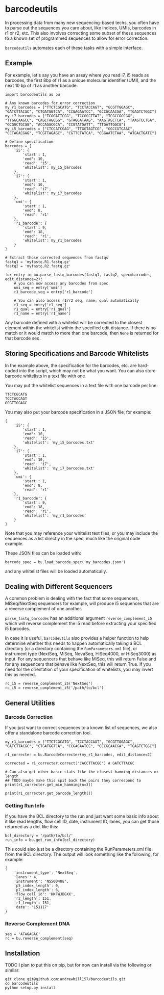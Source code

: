 # barcodeutils
In processing data from many new sequencing-based techs, you often have to parse out the sequences you care about, like indices, UMIs, barcodes in r1 or r2, etc. This also involves correcting some subset of these sequences to a known set of programmed sequences to allow for error correction.

`barcodeutils` automates each of these tasks with a simple interface.

## Example
For example, let's say you have an assay where you read i7, i5 reads as barcodes, the first 8bp of r1 as a unique molecular identifier (UMI), and the next 10 bp of r1 as another barcode.
```
import barcodeutils as bu

# Any known barcodes for error correction
my_r1_barcodes = ["TTCTCGCATG", "TCCTACCAGT", "GCGTTGGAGC", "GATCTTACGC", "CTGATGGTCA", "CCGAGAATCC", "GCCGCAACGA", "TGAGTCTGGC"]
my_i7_barcodes = ["TCGGATTCGG", "TCCGGCTTAT", "TCGCCGCCGG", "TTGGCAAGCC", "CAGCTAGCGG", "GTAGGATAAG", "AAGTAGCTCA", "TAAGTCCTGA", "GCGGCTGCGG", "ACCAGGCGCA", "CCGTATGATT", "TTGATTGGCG"]
my_i5_barcodes = ["CTCCATCGAG", "TTGGTAGTCG", "GGCCGTCAAC", "CCTAGACGAG", "TCGTTAGAGC", "CGTTCTATCA", "CGGAATCTAA", "ATGACTGATC"]

# Define specification
barcodes = {
    'i5': {
        'start': 1,
        'end': 10,
        'read': 'i5',
        'whitelist': my_i5_barcodes
    },
    'i7': {
        'start': 1,
        'end': 10,
        'read': 'i7',
        'whitelist': my_i7_barcodes
    },
    'umi': {
        'start': 1,
        'end': 8,
        'read': 'r1'
    },
    'r1_barcode': {
        'start': 9,
        'end': 18,
        'read': 'r1',
        'whitelist': my_r1_barcodes
    }
}

# Extract those corrected sequences from fastqs
fastq1 = 'myfastq.R1.fastq.gz'
fastq2 = 'myfastq.R2.fastq.gz'

for entry in bu.parse_fastq_barcodes(fastq1, fastq2, spec=barcodes, edit_distance=2):
    # you can now access any barcodes from spec
    umi_seq = entry['umi']
    r1_barcode_seq = entry['r1_barcode']

    # You can also access r1/r2 seq, name, qual automatically
    r1_seq = entry['r1_seq']
    r1_qual = entry['r1_qual']
    r1_name = entry['r1_name']
```

Any barcode defined with a whitelist will be corrected to the closest element within the whitelist within the specified edit distance. If there is no match or it would match to more than one barcode, then `None` is returned for that barcode seq.

## Storing Specifications and Barcode Whitelists
In the example above, the specification for the barcodes, etc. are hard-coded into the script, which may not be what you want. You can also store barcode whitelists in a text file with one 

You may put the whitelist sequences in a text file with one barcode per line:
```
TTCTCGCATG
TCCTACCAGT
GCGTTGGAGC
```

You may also put your barcode specification in a JSON file, for example:
```
{
    'i5': {
        'start': 1,
        'end': 10,
        'read': 'i5',
        'whitelist': 'my_i5_barcodes.txt'
    },
    'i7': {
        'start': 1,
        'end': 10,
        'read': 'i7',
        'whitelist': 'my_i7_barcodes.txt'
    },
    'umi': {
        'start': 1,
        'end': 8,
        'read': 'r1'
    },
    'r1_barcode': {
        'start': 9,
        'end': 18,
        'read': 'r1',
        'whitelist': 'my_r1_barcodes'
    }
}
```

Note that you may reference your whitelist text files, or you may include the sequences as a list directly in the spec, much like the original code example.

These JSON files can be loaded with:
```
barcode_spec = bu.load_barcode_spec('my_barcodes.json')
```

and any whitelist files will be loaded automatically.

## Dealing with Different Sequencers
A common problem is dealing with the fact that some sequencers, MiSeq/NextSeq sequencers for example, will produce i5 sequences that are a reverse complement of one another.

`parse_fastq_barcodes` has an additional argument `reverse_complement_i5` which will reverse complement the i5 read before extracting your specified i5 barcodes.

In case it is useful, `barcodeutils` also provides a helper function to help determine whether this needs to happen automatically taking a BCL directory (or a directory containing the `RunParameters.xml` file), or instrument type (NextSeq, MiSeq, NovaSeq, HiSeq4000, or HiSeq3000) as input. For any sequencers that behave like MiSeq, this will return False and for any sequencers that behave like NextSeq, this will return True. If you need for the orientation of your specification of whitelists, you may invert this as needed.

```
rc_i5 = reverse_complement_i5('NextSeq')
rc_i5 = reverse_complement_i5('/path/to/bcl')
```

## General Utilities
### Barcode Correction
If you just want to correct sequences to a known list of sequences, we also offer a standalone barcode correction tool.
```
my_r1_barcodes = ["TTCTCGCATG", "TCCTACCAGT", "GCGTTGGAGC", "GATCTTACGC", "CTGATGGTCA", "CCGAGAATCC", "GCCGCAACGA", "TGAGTCTGGC"]

r1_correcter = bu.BarcodeCorrecter(my_r1_barcodes, edit_distance=2)

corrected = r1_correcter.correct("CACCTTACGC") # GATCTTACGC

# Can also get other basic stats like the closest hamming distances or length
## TODO maybe make this spit back the pairs they correspond to
print(r1_correcter.get_min_hamming(n=3))

print(r1_correcter.get_barcode_length())
```

### Getting Run Info
If you have the BCL directory to the run and just want some basic info about it like read lengths, flow cell ID, date, instrument ID, lanes, you can get those returned as a dict like this:
```
bcl_directory = '/path/to/bcl/'
run_info = bu.get_run_info(bcl_directory)
```

This could also just be a directory containing the RunParameters.xml file from the BCL directory. The output will look something like the following, for example:
```
{
    'instrument_type': 'NextSeq',
    'lanes': 4,
    'instrument': 'NS500488',
    'p5_index_length': 0,
    'p7_index_length': 6,
    'flow_cell_id': 'HKFWJBGXX',
    'r2_length': 151,
    'r1_length': 151,
    'date': '151117'
}
```

### Reverse Complement DNA
```
seq = 'ATAGAGAC'
rc = bu.reverse_complement(seq)
```

## Installation
TODO I plan to put this on pip, but for now can install via the following or similar:
```
git clone git@github.com:andrewhill157/barcodeutils.git
cd barcodeutils
python setup.py install
```


